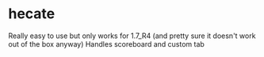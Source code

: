 # hecate

Really easy to use but only works for 1.7_R4 (and pretty sure it doesn't work out of the box anyway)
Handles scoreboard and custom tab
